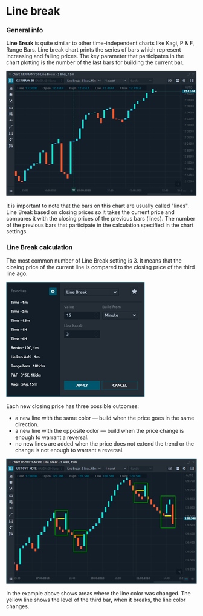 # Line break

### General info

**Line Break** is quite similar to other time-independent charts like Kagi, P & F, Range Bars. Line break chart prints the series of bars which represent increasing and falling prices. The key parameter that participates in the chart plotting is the number of the last bars for building the current bar.

![General view of Line Break chart in Quantower](../../../.gitbook/assets/line-break-chart-general-view.png)

It is important to note that the bars on this chart are usually called "lines". Line Break based on closing prices so it takes the current price and compares it with the closing prices of the previous bars \(lines\). The number of the previous bars that participate in the calculation specified in the chart settings.

### Line Break calculation

The most common number of Line Break setting is 3. It means that the closing price of the current line is compared to the closing price of the third line ago. 

![Chart settings for Line Break](../../../.gitbook/assets/line-break-settings.png)

Each new closing price has three possible outcomes:

* a new line with the same color  — build when the price goes in the same direction.
* a new line with the opposite color — build when the price change is enough to warrant a reversal. 
* no new lines are added when the price does not extend the trend or the change is not enough to warrant a reversal.

![An example of how to build a Line Break chart](../../../.gitbook/assets/line-break-example.png)

In the example above shows areas where the line color was changed. The yellow line shows the level of the third bar, when it breaks, the line color changes.

